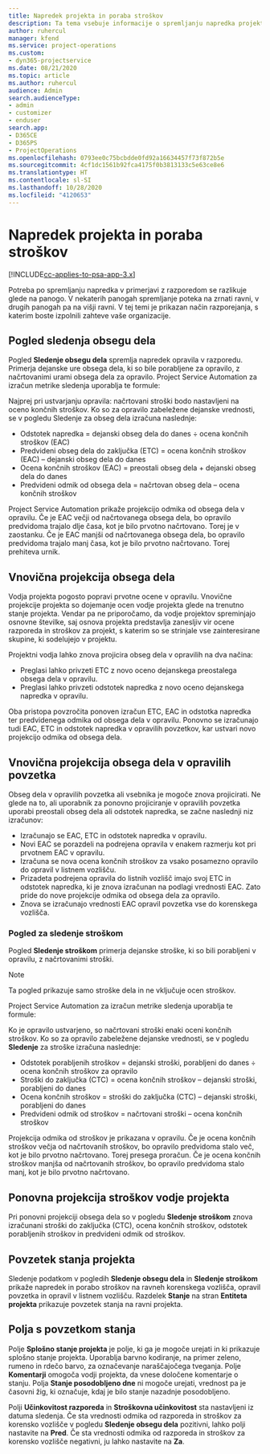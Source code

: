 ```yaml
---
title: Napredek projekta in poraba stroškov
description: Ta tema vsebuje informacije o spremljanju napredka projekta in porabi stroškov.
author: ruhercul
manager: kfend
ms.service: project-operations
ms.custom:
- dyn365-projectservice
ms.date: 08/21/2020
ms.topic: article
ms.author: ruhercul
audience: Admin
search.audienceType:
- admin
- customizer
- enduser
search.app:
- D365CE
- D365PS
- ProjectOperations
ms.openlocfilehash: 0793ee0c75bcbdde0fd92a16634457f73f872b5e
ms.sourcegitcommit: 4cf1dc1561b92fca4175f0b3813133c5e63ce8e6
ms.translationtype: HT
ms.contentlocale: sl-SI
ms.lasthandoff: 10/28/2020
ms.locfileid: "4120653"
---
```

# <a name="project-progress-and-cost-consumption"></a>Napredek projekta in poraba stroškov

[!INCLUDE[cc-applies-to-psa-app-3.x](../includes/cc-applies-to-psa-app-3x.md)]

Potreba po spremljanju napredka v primerjavi z razporedom se razlikuje glede na panogo. V nekaterih panogah spremljanje poteka na zrnati ravni, v drugih panogah pa na višji ravni. V tej temi je prikazan način razporejanja, s katerim boste izpolnili zahteve vaše organizacije.

## <a name="effort-tracking-view"></a>Pogled sledenja obsegu dela

Pogled **Sledenje obsegu dela** spremlja napredek opravila v razporedu. Primerja dejanske ure obsega dela, ki so bile porabljene za opravilo, z načrtovanimi urami obsega dela za opravilo. Project Service Automation za izračun metrike sledenja uporablja te formule:

Najprej pri ustvarjanju opravila: načrtovani stroški bodo nastavljeni na oceno končnih stroškov. Ko so za opravilo zabeležene dejanske vrednosti, se v pogledu Sledenje za obseg dela izračuna naslednje:

- Odstotek napredka = dejanski obseg dela do danes ÷ ocena končnih stroškov (EAC) 
- Predvideni obseg dela do zaključka (ETC) = ocena končnih stroškov (EAC) – dejanski obseg dela do danes 
- Ocena končnih stroškov (EAC) = preostali obseg dela + dejanski obseg dela do danes 
- Predvideni odmik od obsega dela = načrtovan obseg dela – ocena končnih stroškov

Project Service Automation prikaže projekcijo odmika od obsega dela v opravilu. Če je EAC večji od načrtovanega obsega dela, bo opravilo predvidoma trajalo dlje časa, kot je bilo prvotno načrtovano. Torej je v zaostanku. Če je EAC manjši od načrtovanega obsega dela, bo opravilo predvidoma trajalo manj časa, kot je bilo prvotno načrtovano. Torej prehiteva urnik.

## <a name="reprojecting-effort"></a>Vnovična projekcija obsega dela

Vodja projekta pogosto popravi prvotne ocene v opravilu. Vnovične projekcije projekta so dojemanje ocen vodje projekta glede na trenutno stanje projekta. Vendar pa ne priporočamo, da vodje projektov spreminjajo osnovne številke, saj osnova projekta predstavlja zanesljiv vir ocene razporeda in stroškov za projekt, s katerim so se strinjale vse zainteresirane skupine, ki sodelujejo v projektu.

Projektni vodja lahko znova projicira obseg dela v opravilih na dva načina:

- Preglasi lahko privzeti ETC z novo oceno dejanskega preostalega obsega dela v opravilu. 
- Preglasi lahko privzeti odstotek napredka z novo oceno dejanskega napredka v opravilu.

Oba pristopa povzročita ponoven izračun ETC, EAC in odstotka napredka ter predvidenega odmika od obsega dela v opravilu. Ponovno se izračunajo tudi EAC, ETC in odstotek napredka v opravilih povzetkov, kar ustvari novo projekcijo odmika od obsega dela.

## <a name="reprojection-of-effort-on-summary-tasks"></a>Vnovična projekcija obsega dela v opravilih povzetka

Obseg dela v opravilih povzetka ali vsebnika je mogoče znova projicirati. Ne glede na to, ali uporabnik za ponovno projiciranje v opravilih povzetka uporabi preostali obseg dela ali odstotek napredka, se začne naslednji niz izračunov:

- Izračunajo se EAC, ETC in odstotek napredka v opravilu.
- Novi EAC se porazdeli na podrejena opravila v enakem razmerju kot pri prvotnem EAC v opravilu.
- Izračuna se nova ocena končnih stroškov za vsako posamezno opravilo do opravil v listnem vozlišču. 
- Prizadeta podrejena opravila do listnih vozlišč imajo svoj ETC in odstotek napredka, ki je znova izračunan na podlagi vrednosti EAC. Zato pride do nove projekcije odmika od obsega dela za opravilo. 
- Znova se izračunajo vrednosti EAC opravil povzetka vse do korenskega vozlišča.

### <a name="cost-tracking-view"></a>Pogled za sledenje stroškom 

Pogled **Sledenje stroškom** primerja dejanske stroške, ki so bili porabljeni v opravilu, z načrtovanimi stroški. 

> [!NOTE]
> Ta pogled prikazuje samo stroške dela in ne vključuje ocen stroškov. 

Project Service Automation za izračun metrike sledenja uporablja te formule:

Ko je opravilo ustvarjeno, so načrtovani stroški enaki oceni končnih stroškov. Ko so za opravilo zabeležene dejanske vrednosti, se v pogledu **Sledenje** za stroške izračuna naslednje:

 - Odstotek porabljenih stroškov = dejanski stroški, porabljeni do danes ÷ ocena končnih stroškov za opravilo
 - Stroški do zaključka (CTC) = ocena končnih stroškov – dejanski stroški, porabljeni do danes
 - Ocena končnih stroškov = stroški do zaključka (CTC) – dejanski stroški, porabljeni do danes
 - Predvideni odmik od stroškov = načrtovani stroški – ocena končnih stroškov

Projekcija odmika od stroškov je prikazana v opravilu. Če je ocena končnih stroškov večja od načrtovanih stroškov, bo opravilo predvidoma stalo več, kot je bilo prvotno načrtovano. Torej presega proračun. Če je ocena končnih stroškov manjša od načrtovanih stroškov, bo opravilo predvidoma stalo manj, kot je bilo prvotno načrtovano.

## <a name="project-managers-reprojection-of-cost"></a>Ponovna projekcija stroškov vodje projekta

Pri ponovni projekciji obsega dela so v pogledu **Sledenje stroškom** znova izračunani stroški do zaključka (CTC), ocena končnih stroškov, odstotek porabljenih stroškov in predvideni odmik od stroškov.

## <a name="project-status-summary"></a>Povzetek stanja projekta

Sledenje podatkom v pogledih **Sledenje obsegu dela** in **Sledenje stroškom** prikaže napredek in porabo stroškov na ravneh korenskega vozlišča, opravil povzetka in opravil v listnem vozlišču. Razdelek **Stanje** na stran **Entiteta projekta** prikazuje povzetek stanja na ravni projekta.

## <a name="status-summary-fields"></a>Polja s povzetkom stanja

Polje **Splošno stanje projekta** je polje, ki ga je mogoče urejati in ki prikazuje splošno stanje projekta. Uporablja barvno kodiranje, na primer zeleno, rumeno in rdečo barvo, za označevanje naraščajočega tveganja. Polje **Komentarji** omogoča vodji projekta, da vnese določene komentarje o stanju. Polja **Stanje posodobljeno dne** ni mogoče urejati, vrednost pa je časovni žig, ki označuje, kdaj je bilo stanje nazadnje posodobljeno.

Polji **Učinkovitost razporeda** in **Stroškovna učinkovitost** sta nastavljeni iz datuma sledenja. Če sta vrednosti odmika od razporeda in stroškov za korensko vozlišče v pogledu **Sledenje obsegu dela** pozitivni, lahko polji nastavite na **Pred**. Če sta vrednosti odmika od razporeda in stroškov za korensko vozlišče negativni, ju lahko nastavite na **Za**.
